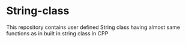 # String-class
This repository contains user defined String class having almost same functions as in built in string class in CPP
